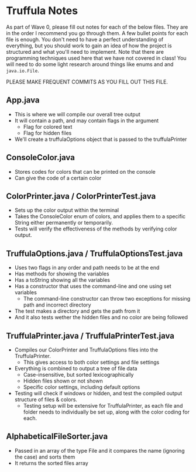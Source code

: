 # Truffula Notes
As part of Wave 0, please fill out notes for each of the below files. They are in the order I recommend you go through them. A few bullet points for each file is enough. You don't need to have a perfect understanding of everything, but you should work to gain an idea of how the project is structured and what you'll need to implement. Note that there are programming techniques used here that we have not covered in class! You will need to do some light research around things like enums and and `java.io.File`.

PLEASE MAKE FREQUENT COMMITS AS YOU FILL OUT THIS FILE.

## App.java
- This is where we will compile our overall tree output
- It will contain a path, and may contain flags in the argument
    - Flag for colored text
    - Flag for hidden files
- We'll create a truffulaOptions object that is passed to the truffulaPrinter

## ConsoleColor.java
- Stores codes for colors that can be printed on the console
- Can give the code of a certain color

## ColorPrinter.java / ColorPrinterTest.java
- Sets up the color output within the terminal
- Takes the ConsoleColor enum of colors, and applies them to a specific String either permanently or temporarily.
-  Tests will verify the effectiveness of the methods by verifying color output.

## TruffulaOptions.java / TruffulaOptionsTest.java
- Uses two flags in any order and path needs to be at the end
- Has methods for showing the variables
- Has a toString showing all the variables
- Has a constructor that uses the command-line and one using set variables
    - The command-line constructor can throw two exceptions for missing path and incorrect directory
- The test makes a directory and gets the path from it
- And it also tests wether the hidden files and no color are being followed

## TruffulaPrinter.java / TruffulaPrinterTest.java
- Compiles our ColorPrinter and TruffulaOptions files into the TruffulaPrinter.
    - This gives access to both color settings and file settings
- Everything is combined to output a tree of file data
    - Case-insensitive, but sorted lexicographically
    - Hidden files shown or not shown
    - Specific color settings, including default options
- Testing will check if windows or hidden, and test the compiled output structure of files & colors.
    - Testing setup will be extensive for TruffulaPrinter, as each file and folder needs to individually be set up, along with the color coding for each.

## AlphabeticalFileSorter.java
- Passed in an array of the type File and it compares the name (ignoring the case) and sorts them
- It returns the sorted files array